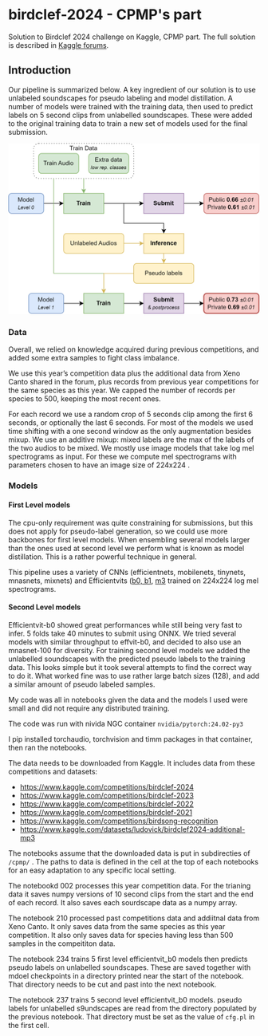 # birdclef-2024 - CPMP's part

Solution to Birdclef 2024 challenge on Kaggle, CPMP part. The full solution is described in [Kaggle forums](https://www.kaggle.com/competitions/birdclef-2024/discussion/511905).

## Introduction 

Our pipeline is summarized below. A key ingredient of our solution is to use unlabeled soundscapes for pseudo labeling and model distillation. A number of models were trained with the training data, then used to predict labels on 5 second clips from unlabelled soundscapes. These were added to the original training data to train a new set of models used for the final submission. 

![](./pipe.png)

### Data

Overall, we relied on knowledge acquired during previous competitions, and added some extra samples to fight class imbalance.

We use this year’s competition data plus the additional data from Xeno Canto shared in the forum, plus records from previous year competitions for the same species as this year. We capped the number of records per species to 500, keeping the most recent ones.

For each record we use a random crop of 5 seconds clip among the first 6 seconds, or optionally the last 6 seconds. For most of the models we used time shifting with a one second window as the only augmentation besides mixup. We use an additive mixup: mixed labels are the max of the labels of the two audios to be mixed.
We mostly use image models that take log mel spectrograms as input. For these we compute mel spectrograms with parameters chosen to have an image size of 224x224 .

### Models

#### First Level models

The cpu-only requirement was quite constraining for submissions, but this does not apply for pseudo-label generation, so we could use more backbones for first level models. When ensembling several models larger than the ones used at second level we perform what is known as model distillation. This is a rather powerful technique in general.

This pipeline uses a variety of CNNs (efficientnets, mobilenets, tinynets, mnasnets, mixnets) and Efficientvits ([b0, b1](https://arxiv.org/pdf/2205.14756), [m3](https://arxiv.org/pdf/2305.07027) trained on 224x224 log mel spectrograms.

#### Second Level models

Efficientvit-b0 showed great performances while still being very fast to infer. 5 folds take 40 minutes to submit using ONNX. We tried several models with similar throughput to effvit-b0, and decided to also use an mnasnet-100 for diversity. For training second level models we added the unlabelled soundscapes with the predicted pseudo labels to the training data. This looks simple but it took several attempts to find the correct way to do it. What worked fine was to use rather large batch sizes (128), and add a similar amount of pseudo labeled samples. 



My code was all in notebooks given the data and the models I used were small and did not require any distributed training.

The code was run with nivida NGC container `nvidia/pytorch:24.02-py3`

I pip installed torchaudio, torchvision and timm packages in that container, then ran the notebooks.

The data needs to be downloaded from Kaggle. It includes data from these competitions and datasets:

- https://www.kaggle.com/competitions/birdclef-2024
- https://www.kaggle.com/competitions/birdclef-2023
- https://www.kaggle.com/competitions/birdclef-2022
- https://www.kaggle.com/competitions/birdclef-2021
- https://www.kaggle.com/competitions/birdsong-recognition
- https://www.kaggle.com/datasets/ludovick/birdclef2024-additional-mp3

The notebooks assume that the downloaded data is put in subdirecties of `/cpmp/` . The paths to data is defined in the cell at the top of each notebooks for an easy adaptation to any specific local setting.

The notebookd 002 processes this year competition data. For the trianing data it saves numpy versions of 10 second clips from the start and the end of each record. It also saves each sourdscape data as a numpy array.

The notebook 210 processed past competitions data and addiitnal data from Xeno Canto. It only saves data from the same species as this year competition. It also only saves data for species having less than 500 samples in the compeititon data. 

The notebook 234 trains 5 first level efficientvit_b0 models then predicts pseudo labels on unlabelled soundscapes. These are saved together with mdoel checkpoints in a directory printed near the start of the notebook. That directory needs to be cut and past into the next notebook.

The notebook 237 trains 5 second level efficientvit_b0 models. pseudo labels for unlabelled s9undscapes are read from the directory populated by the previous notebook. That directory must be set as the value of `cfg.pl` in the first cell.
